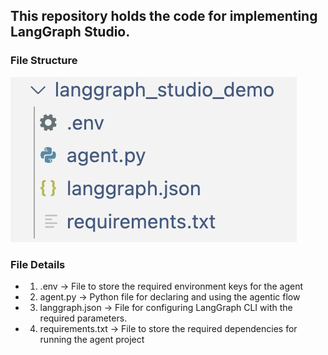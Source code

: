 ## This repository holds the code for implementing LangGraph Studio. 

### File Structure
![Project Structure](https://github.com/godfather-ace/langgraph_studio_demo/blob/main/img/project_structure.png)

### File Details
- 1. .env → File to store the required environment keys for the agent 
- 2. agent.py → Python file for declaring and using the agentic flow 
- 3. langgraph.json → File for configuring LangGraph CLI with the required parameters. 
- 4. requirements.txt → File to store the required dependencies for running the agent project 


